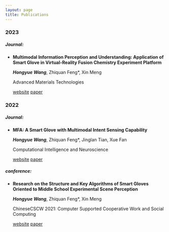 ```yaml
---
layout: page
title: Publications
---
```

### 2023

##### *Journal:*

- **Multimodal Information Perception and Understanding: Application of Smart Glove in Virtual-Reality Fusion Chemistry Experiment Platform**

  ***Hongyue Wang***, Zhiquan Feng*, Xin Meng

  Advanced Materials Technologies

  [website](https://onlinelibrary.wiley.com/doi/abs/10.1002/admt.202200549)  <a href="assets/img/Multimodal Information Perception and Understanding：Application of Smart Glove in Virtual-Reality Fusion Chemistry Experiment Platform.pdf" >paper</a>

### 2022

##### ***Journal:***

- **MFA: A Smart Glove with Multimodal Intent Sensing Capability**

  ***Hongyue Wang***, Zhiquan Feng*, Jinglan Tian, Xue Fan

  Computational Intelligence and Neuroscience

  [website](https://www.hindawi.com/journals/cin/2022/3545850/)  <a href="assets/img/MFA：A Smart Glove with Multimodal Intent Sensing Capability.pdf" >paper</a>

##### ***conference:***

- **Research on the Structure and Key Algorithms of Smart Gloves Oriented to Middle School Experimental Scene Perception**

  ***Hongyue Wang***, Zhiquan Feng*, Xin Meng

  ChineseCSCW 2021: Computer Supported Cooperative Work and Social Computing

  [website](https://link.springer.com/chapter/10.1007/978-981-19-4546-5_32)  <a href="assets/img/Research on the Structure and Key Algorithms of Smart Gloves Oriented to Middle School Experimental Scene Perception.pdf" >paper</a>

